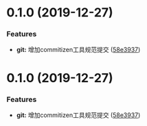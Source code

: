 # 0.1.0 (2019-12-27)


### Features

* **git:** 增加commitizen工具规范提交 ([58e3937](https://github.com/suoyuesmile/suo-design-pro/commit/58e39370aa838fd99312f73b37d092ffadc85990))



# 0.1.0 (2019-12-27)


### Features

* **git:** 增加commitizen工具规范提交 ([58e3937](https://github.com/suoyuesmile/suo-design-pro/commit/58e39370aa838fd99312f73b37d092ffadc85990))



